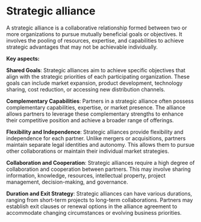 # Strategic alliance

A strategic alliance is a collaborative relationship formed between two or more organizations to pursue mutually beneficial goals or objectives. It involves the pooling of resources, expertise, and capabilities to achieve strategic advantages that may not be achievable individually.

**Key aspects:**

**Shared Goals**: Strategic alliances aim to achieve specific objectives that align with the strategic priorities of each participating organization. These goals can include market expansion, product development, technology sharing, cost reduction, or accessing new distribution channels.

**Complementary Capabilities**: Partners in a strategic alliance often possess complementary capabilities, expertise, or market presence. The alliance allows partners to leverage these complementary strengths to enhance their competitive position and achieve a broader range of offerings.

**Flexibility and Independence**: Strategic alliances provide flexibility and independence for each partner. Unlike mergers or acquisitions, partners maintain separate legal identities and autonomy. This allows them to pursue other collaborations or maintain their individual market strategies.

**Collaboration and Cooperation**: Strategic alliances require a high degree of collaboration and cooperation between partners. This may involve sharing information, knowledge, resources, intellectual property, project management, decision-making, and governance.

**Duration and Exit Strategy**: Strategic alliances can have various durations, ranging from short-term projects to long-term collaborations. Partners may establish exit clauses or renewal options in the alliance agreement to accommodate changing circumstances or evolving business priorities.
